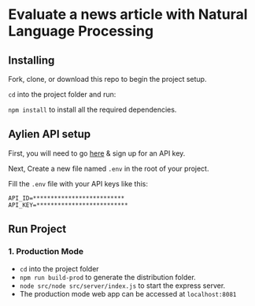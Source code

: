# Evaluate a news article with Natural Language Processing

## Installing
Fork, clone, or download this repo to begin the project setup.

 `cd` into the project folder and run:

`npm install` to install all the required dependencies.

## Aylien API setup

First, you will need to go [here](https://developer.aylien.com/signup) & sign up for an API key. 

Next, Create a new  file named `.env` in the root of your project.

Fill the `.env` file with your API keys like this:

```
API_ID=**************************
API_KEY=**************************
```

## Run Project

### 1. Production Mode
- `cd` into the project folder
- `npm run build-prod` to generate the distribution folder.
- `node src/node src/server/index.js` to start the express server.
- The production mode web app can be accessed at `localhost:8081`
